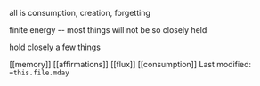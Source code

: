 all is consumption, creation, forgetting

finite energy -- most things will not be so closely held

hold closely a few things


[[memory]]   [[affirmations]]   [[flux]]   [[consumption]]
Last modified: `=this.file.mday`